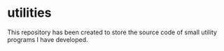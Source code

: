 # utilities
This repository has been created to store the source code of small utility programs I have developed.
